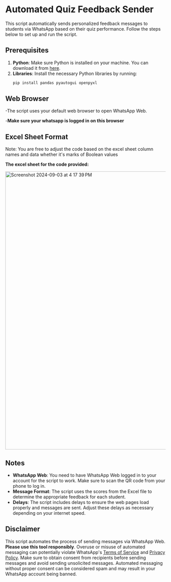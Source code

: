 # Automated Quiz Feedback Sender

This script automatically sends personalized feedback messages to students via WhatsApp based on their quiz performance. Follow the steps below to set up and run the script.

## Prerequisites

1. **Python**: Make sure Python is installed on your machine. You can download it from [here](https://www.python.org/downloads/).
2. **Libraries**: Install the necessary Python libraries by running:
   ```bash
   pip install pandas pyautogui openpyxl

## Web Browser

-The script uses your default web browser to open WhatsApp Web.

-**Make sure your whatsapp is logged in on this browser**

## Excel Sheet Format

Note: You are free to adjust the code based on the excel sheet column names and data whether it's marks of Boolean values

**The excel sheet for the code provided:**

<img width="873" alt="Screenshot 2024-09-03 at 4 17 39 PM" src="https://github.com/user-attachments/assets/ce6f127f-a822-4ebb-bcce-a5e66717deb2">

## Notes

- **WhatsApp Web**: You need to have WhatsApp Web logged in to your account for the script to work. Make sure to scan the QR code from your phone to log in.
- **Message Format**: The script uses the scores from the Excel file to determine the appropriate feedback for each student.
- **Delays**: The script includes delays to ensure the web pages load properly and messages are sent. Adjust these delays as necessary depending on your internet speed.

## Disclaimer

This script automates the process of sending messages via WhatsApp Web. **Please use this tool responsibly**. Overuse or misuse of automated messaging can potentially violate WhatsApp's [Terms of Service](https://www.whatsapp.com/legal/terms-of-service/) and [Privacy Policy](https://www.whatsapp.com/legal/privacy-policy/). Make sure to obtain consent from recipients before sending messages and avoid sending unsolicited messages. Automated messaging without proper consent can be considered spam and may result in your WhatsApp account being banned.


